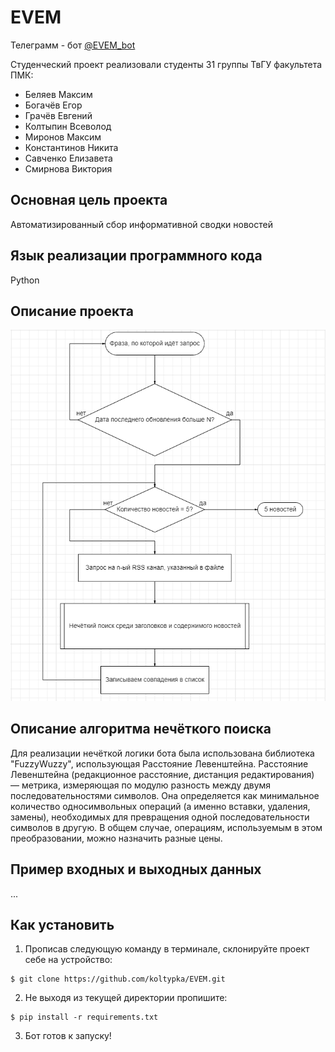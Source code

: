 # EVEM
Телеграмм - бот [@EVEM_bot](https://t.me/EVEM_bot)

Студенческий проект реализовали студенты 31 группы ТвГУ факультета ПМК:
- Беляев Максим
- Богачёв Егор
- Грачёв Евгений
- Колтыпин Всеволод
- Миронов Максим
- Константинов Никита
- Савченко Елизавета
- Смирнова Виктория

## Основная цель проекта
Автоматизированный сбор информативной сводки новостей
## Язык реализации программного кода
Python
## Описание проекта
![](https://github.com/koltypka/EVEM/blob/master/img/image.png)
## Описание алгоритма нечёткого поиска
Для реализации нечёткой логики бота была использована библиотека "FuzzyWuzzy", использующая Расстояние Левенштейна.
Расстояние Левенштейна (редакционное расстояние, дистанция редактирования) — метрика, измеряющая по модулю разность между двумя последовательностями символов. Она определяется как минимальное количество односимвольных операций (а именно вставки, удаления, замены), необходимых для превращения одной последовательности символов в другую. В общем случае, операциям, используемым в этом преобразовании, можно назначить разные цены.
## Пример входных и выходных данных
...
## Как установить
1) Прописав следующую команду в терминале, склонируйте проект себе на устройство:
```
$ git clone https://github.com/koltypka/EVEM.git
```
2) Не выходя из текущей директории пропишите:
```
$ pip install -r requirements.txt 
```
3) Бот готов к запуску!
